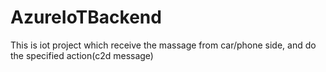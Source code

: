 # AzureIoTBackend

This is iot project which receive the massage from car/phone side, and do the specified action(c2d message)
